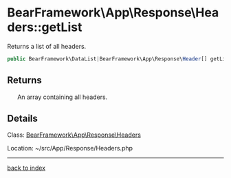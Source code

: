 # BearFramework\App\Response\Headers::getList

Returns a list of all headers.

```php
public BearFramework\DataList|BearFramework\App\Response\Header[] getList ( void )
```

## Returns

&nbsp;&nbsp;&nbsp;&nbsp;&nbsp;&nbsp;An array containing all headers.

## Details

Class: [BearFramework\App\Response\Headers](bearframework.app.response.headers.class.md)

Location: ~/src/App/Response/Headers.php

---

[back to index](index.md)

